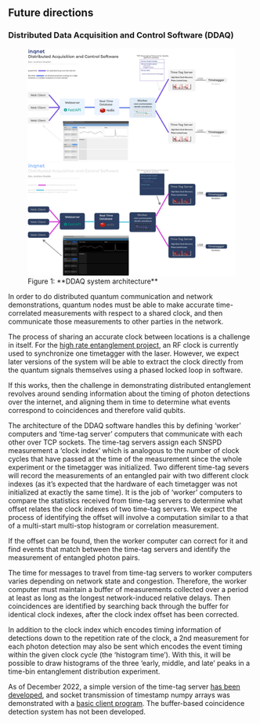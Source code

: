 
## Future directions

### Distributed Data Acquisition and Control Software (DDAQ)

<figure markdown> 
    <a name='fig:ddaq'></a> 
    <img alt="fig:ddaq" style="width: nil; margin: auto;" src="./figs/DDAQ_light.svg#only-light" >
    <img alt="fig:ddaq" style="width: nil; margin: auto;" src="./figs/DDAQ_dark.svg#only-dark" > 
    <figcaption markdown> Figure 1: **DDAQ system architecture**</figcaption>
    </figure>

In order to do distributed quantum communication and network demonstrations, quantum nodes must be able to make accurate time-correlated measurements with respect to a shared clock, and then communicate those measurements to other parties in the network.

The process of sharing an accurate clock between locations is a challenge in itself. For the [high rate entanglement project](../chapter_05/), an RF clock is currently used to synchronize one timetagger with the laser. However, we expect later versions of the system will be able to extract the clock directly from the quantum signals themselves using a phased locked loop in software.

If this works, then the challenge in demonstrating distributed entanglement revolves around sending information about the timing of photon detections over the internet, and aligning them in time to determine what events correspond to coincidences and therefore valid qubits.

The architecture of the DDAQ software handles this by defining ‘worker’ computers and ‘time-tag server’ computers that communicate with each other over TCP sockets. The time-tag servers assign each SNSPD measurement a ‘clock index’ which is analogous to the number of clock cycles that have passed at the time of the measurement since the whole experiment or the timetagger was initialized. Two different time-tag severs will record the measurements of an entangled pair with two different clock indexes (as it’s expected that the hardware of each timetagger was not initialized at exactly the same time). It is the job of ‘worker’ computers to compare the statistics received from time-tag servers to determine what offset relates the clock indexes of two time-tag servers. We expect the process of identifying the offset will involve a computation similar to a that of a multi-start multi-stop histogram or correlation measurement.

If the offset can be found, then the worker computer can correct for it and find events that match between the time-tag servers and identify the measurement of entangled photon pairs.

The time for messages to travel from time-tag servers to worker computers varies depending on network state and congestion. Therefore, the worker computer must maintain a buffer of measurements collected over a period at least as long as the longest network-induced relative delays. Then coincidences are identified by searching back through the buffer for identical clock indexes, after the clock index offset has been corrected.

In addition to the clock index which encodes timing information of detections down to the repetition rate of the clock, a 2nd measurement for each photon detection may also be sent which encodes the event timing within the given clock cycle (the ‘histogram time’). With this, it will be possible to draw histograms of the three ‘early, middle, and late’ peaks in a time-bin entanglement distribution experiment.

As of December 2022, a simple version of the time-tag server [has been developed](https://github.com/sansseriff/tag_gui/blob/master/tag_server.py), and socket transmission of timestamp numpy arrays was demonstrated with a [basic client program](https://github.com/sansseriff/tag_gui/blob/master/client_manger.py). The buffer-based coincidence detection system has not been developed.
